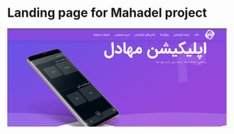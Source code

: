 # Landing page for Mahadel project
<p align="center"><img src="screenshots/screenshot_1.png" /></p>
